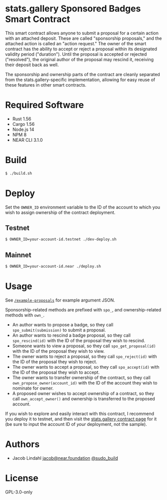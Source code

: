 # stats.gallery Sponsored Badges Smart Contract

This smart contract allows anyone to submit a proposal for a certain action with an attached deposit. These are called "sponsorship proposals," and the attached action is called an "action request." The owner of the smart contract has the ability to accept or reject a proposal within its designated validity period ("duration"). Until the proposal is accepted or rejected ("resolved"), the original author of the proposal may rescind it, receiving their deposit back as well.

The sponsorship and ownership parts of the contract are cleanly separated from the stats.gallery-specific implementation, allowing for easy reuse of these features in other smart contracts.

# Required Software

* Rust 1.56
* Cargo 1.56
* Node.js 14
* NPM 8
* NEAR CLI 3.1.0

# Build

```txt
$ ./build.sh
```

# Deploy

Set the `OWNER_ID` environment variable to the ID of the account to which you wish to assign ownership of the contract deployment.

## Testnet

```txt
$ OWNER_ID=your-account-id.testnet ./dev-deploy.sh
```

## Mainnet

```txt
$ OWNER_ID=your-account-id.near ./deploy.sh
```

# Usage

See [`/example-proposals`](/example-proposals) for example argument JSON.

Sponsorship-related methods are prefixed with `spo_`, and ownership-related methods with `own_`.

* An author wants to propose a badge, so they call `spo_submit(submission)` to submit a proposal.
* An author wants to rescind a badge proposal, so they call `spo_rescind(id)` with the ID of the proposal they wish to rescind.
* Someone wants to view a proposal, so they call `spo_get_proposal(id)` with the ID of the proposal they wish to view.
* The owner wants to reject a proposal, so they call `spo_reject(id)` with the ID of the proposal they wish to reject.
* The owner wants to accept a proposal, so they call `spo_accept(id)` with the ID of the proposal they wish to accept.
* The owner wants to transfer ownership of the contract, so they call `own_propose_owner(account_id)` with the ID of the account they wish to nominate for owner.
* A proposed owner wishes to accept ownership of a contract, so they call `own_accept_owner()` and ownership is transferred to the proposed account.

If you wish to explore and easily interact with this contract, I recommend you deploy it to testnet, and then visit the [stats.gallery contract page](https://stats.gallery/testnet/dev-1642129686546-74039727190323/contract) for it (be sure to input the account ID of *your* deployment, not the sample).

# Authors

* Jacob Lindahl <jacob@near.foundation> [@sudo_build](https://twitter.com/sudo_build)

# License

GPL-3.0-only
